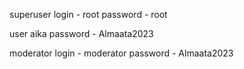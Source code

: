 superuser 
login - root
password - root

user
aika
password - Almaata2023

moderator
login - moderator
password - Almaata2023
